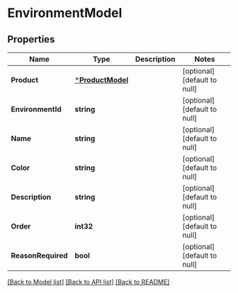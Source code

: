 # EnvironmentModel

## Properties
Name | Type | Description | Notes
------------ | ------------- | ------------- | -------------
**Product** | [***ProductModel**](ProductModel.md) |  | [optional] [default to null]
**EnvironmentId** | **string** |  | [optional] [default to null]
**Name** | **string** |  | [optional] [default to null]
**Color** | **string** |  | [optional] [default to null]
**Description** | **string** |  | [optional] [default to null]
**Order** | **int32** |  | [optional] [default to null]
**ReasonRequired** | **bool** |  | [optional] [default to null]

[[Back to Model list]](../README.md#documentation-for-models) [[Back to API list]](../README.md#documentation-for-api-endpoints) [[Back to README]](../README.md)

